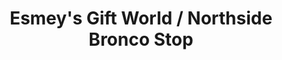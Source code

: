 ---
title: "Esmey's Gift World / Northside Bronco Stop"
url: /denver/esmeys-gift-world-northside-bronco-stop/
shop: Andenken
---